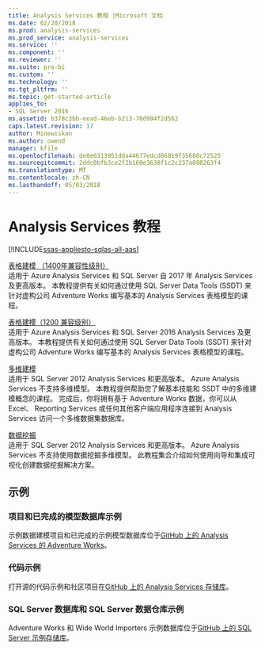 ```yaml
---
title: Analysis Services 教程 |Microsoft 文档
ms.date: 02/20/2018
ms.prod: analysis-services
ms.prod_service: analysis-services
ms.service: ''
ms.component: ''
ms.reviewer: ''
ms.suite: pro-bi
ms.custom: ''
ms.technology: ''
ms.tgt_pltfrm: ''
ms.topic: get-started-article
applies_to:
- SQL Server 2016
ms.assetid: b378c3bb-eead-46eb-b213-70d994f2d562
caps.latest.revision: 17
author: Minewiskan
ms.author: owend
manager: kfile
ms.openlocfilehash: de8e0313951dda44677edcd86819f35608c72525
ms.sourcegitcommit: 2ddc0bfb3ce2f2b160e3638f1c2c237a898263f4
ms.translationtype: MT
ms.contentlocale: zh-CN
ms.lasthandoff: 05/03/2018
---
```

# <a name="analysis-services-tutorials"></a>Analysis Services 教程
[!INCLUDE[ssas-appliesto-sqlas-all-aas](../includes/ssas-appliesto-sqlas-all-aas.md)]

[表格建模 （1400年兼容性级别）](tutorial-tabular-1400/as-adventure-works-tutorial.md)   
适用于 Azure Analysis Services 和 SQL Server 自 2017 年 Analysis Services 及更高版本。 本教程提供有关如何通过使用 SQL Server Data Tools (SSDT) 来针对虚构公司 Adventure Works 编写基本的 Analysis Services 表格模型的课程。 

[表格建模（1200 兼容级别）](../analysis-services/tabular-modeling-adventure-works-tutorial.md)  
适用于 Azure Analysis Services 和 SQL Server 2016 Analysis Services 及更高版本。 本教程提供有关如何通过使用 SQL Server Data Tools (SSDT) 来针对虚构公司 Adventure Works 编写基本的 Analysis Services 表格模型的课程。  
  
[多维建模](../analysis-services/multidimensional-modeling-adventure-works-tutorial.md)  
适用于 SQL Server 2012 Analysis Services 和更高版本。 Azure Analysis Services 不支持多维模型。 本教程提供帮助您了解基本技能和 SSDT 中的多维建模概念的课程。 完成后，你将拥有基于 Adventure Works 数据，你可以从 Excel、 Reporting Services 或任何其他客户端应用程序连接到 Analysis Services 访问一个多维数据集数据库。  
  
[数据挖掘](../analysis-services/data-mining-tutorials-analysis-services.md)  
适用于 SQL Server 2012 Analysis Services 和更高版本。 Azure Analysis Services 不支持使用数据挖掘多维模型。 此教程集合介绍如何使用向导和集成可视化创建数据挖掘解决方案。  
  
  
## <a name="samples"></a>示例 
### <a name="project-and-completed-model-database-samples"></a>项目和已完成的模型数据库示例
示例数据建模项目和已完成的示例模型数据库位于[GitHub 上的 Analysis Services 的 Adventure Works](https://github.com/Microsoft/sql-server-samples/releases/tag/adventureworks-analysis-services)。

### <a name="code-samples"></a>代码示例
打开源的代码示例和社区项目在[GitHub 上的 Analysis Services 存储库](https://github.com/Microsoft/Analysis-Services)。

### <a name="sql-server-database-and-sql-server-data-warehouse-samples"></a>SQL Server 数据库和 SQL Server 数据仓库示例  
Adventure Works 和 Wide World Importers 示例数据库位于[GitHub 上的 SQL Server 示例存储库](https://github.com/Microsoft/sql-server-samples)。
  
  
  
